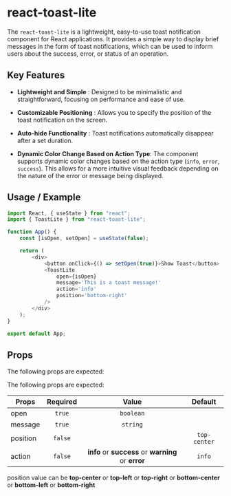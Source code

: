 # react-toast-lite

The `react-toast-lite` is a lightweight, easy-to-use toast notification component for React applications. It provides a simple way to display brief messages in the form of toast notifications, which can be used to inform users about the success, error, or status of an operation.

## Key Features

-   **Lightweight and Simple** : Designed to be minimalistic and straightforward, focusing on performance and ease of use.

-   **Customizable Positioning** : Allows you to specify the position of the toast notification on the screen.

-   **Auto-hide Functionality** : Toast notifications automatically disappear after a set duration.

-   **Dynamic Color Change Based on Action Type**: The component supports dynamic color changes based on the action type (`info`, `error`, `success`). This allows for a more intuitive visual feedback depending on the nature of the error or message being displayed.

## Usage / Example

```javascript
import React, { useState } from "react";
import { ToastLite } from "react-toast-lite";

function App() {
    const [isOpen, setOpen] = useState(false);

    return (
        <div>
            <button onClick={() => setOpen(true)}>Show Toast</button>
            <ToastLite
                open={isOpen}
                message='This is a toast message!'
                action='info'
                position='bottom-right'
            />
        </div>
    );
}

export default App;
```

## Props

The following props are expected:

The following props are expected:

| Props    | Required |                        Value                        |   Default    |
| -------- | :------: | :-------------------------------------------------: | :----------: |
| open     |  `true`  |                      `boolean`                      |              |
| message  |  `true`  |                      `string`                       |
| position | `false`  |                                                     | `top-center` |
| action   | `false`  | **info** or **success** or **warning** or **error** |    `info`    |

position value can be **top-center** or **top-left** or **top-right** or **bottom-center** or **bottom-left** or **bottom-right**
